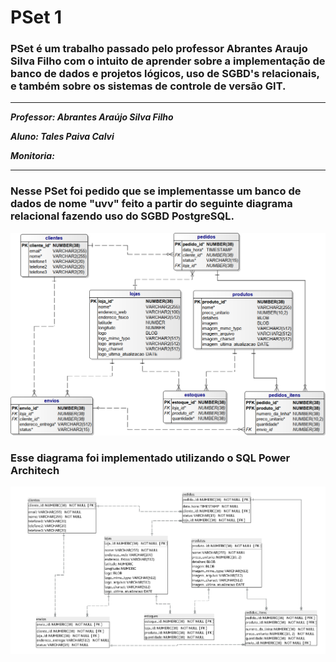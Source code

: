 # PSet 1

### PSet é um trabalho passado pelo professor Abrantes Araujo Silva Filho com o intuito de aprender sobre a implementação de banco de dados e projetos lógicos, uso de SGBD's relacionais, e também sobre os sistemas de controle de versão GIT.

---
***Professor: Abrantes Araújo Silva Filho***

***Aluno: Tales Paiva Calvi***

***Monitoria:***

---
### Nesse PSet foi pedido que se implementasse um banco de dados de nome "uvv" feito a partir do seguinte diagrama relacional fazendo uso do SGBD PostgreSQL.
![alt](https://github.com/talespcalvi/uvv_bd1_cc1mb/blob/main/PSet1/lojas-uvv.png)
### Esse diagrama foi implementado utilizando o SQL Power Architech
![alt](https://github.com/talespcalvi/uvv_bd1_cc1mb/blob/main/PSet1/diagrama.png)
